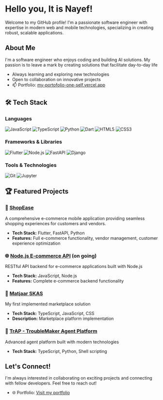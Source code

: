 # Hello you, It is Nayef!

Welcome to my GitHub profile! I'm a passionate software engineer with expertise in modern web and mobile technologies, specializing in creating robust, scalable applications.

## About Me

I'm a software engineer who enjoys coding and building AI solutions. My passion is to leave a mark by creating solutions that facilitate day-to-day life

- Always learning and exploring new technologies
- Open to collaboration on innovative projects
- 📫 Portfolio: [my-portofolio-one-self.vercel.app](Portfolio)

## 🛠️ Tech Stack

### Languages
![JavaScript](https://img.shields.io/badge/-JavaScript-F7DF1E?style=flat-square&logo=javascript&logoColor=black)
![TypeScript](https://img.shields.io/badge/-TypeScript-3178C6?style=flat-square&logo=typescript&logoColor=white)
![Python](https://img.shields.io/badge/-Python-3776AB?style=flat-square&logo=python&logoColor=white)
![Dart](https://img.shields.io/badge/-Dart-0175C2?style=flat-square&logo=dart&logoColor=white)
![HTML5](https://img.shields.io/badge/-HTML5-E34F26?style=flat-square&logo=html5&logoColor=white)
![CSS3](https://img.shields.io/badge/-CSS3-1572B6?style=flat-square&logo=css3&logoColor=white)

### Frameworks & Libraries
![Flutter](https://img.shields.io/badge/-Flutter-02569B?style=flat-square&logo=flutter&logoColor=white)
![Node.js](https://img.shields.io/badge/-Node.js-339933?style=flat-square&logo=node.js&logoColor=white)
![FastAPI](https://img.shields.io/badge/-FastAPI-009688?style=flat-square&logo=fastapi&logoColor=white)
![Django](https://img.shields.io/badge/-Django-092E20?style=flat-square&logo=django&logoColor=white)

### Tools & Technologies
![Git](https://img.shields.io/badge/-Git-F05032?style=flat-square&logo=git&logoColor=white)
![Jupyter](https://img.shields.io/badge/-Jupyter-F37626?style=flat-square&logo=jupyter&logoColor=white)

## 🏆 Featured Projects

### 🛒 [ShopEase](https://github.com/NASSWIEL/ShopEase)
A comprehensive e-commerce mobile application providing seamless shopping experiences for customers and vendors.
- **Tech Stack:** Flutter, FastAPI, Python
- **Features:** Full e-commerce functionality, vendor management, customer experience optimization

### 🌐 [Node.js E-commerce API](https://github.com/NASSWIEL/nodejs-ecommerce-api) (on going)
RESTful API backend for e-commerce applications built with Node.js
- **Tech Stack:** JavaScript, Node.js
- **Features:** Complete e-commerce backend functionality

### 🏪 [Matjaar SKAS](https://github.com/NASSWIEL/matjaar-SKAS)
My first implemented marketplace solution
- **Tech Stack:** TypeScript, JavaScript, CSS
- **Description:** Marketplace platform implementation


### 🎯 [TrAP - TroubleMaker Agent Platform](https://github.com/NASSWIEL/TrAP--TroubleMaker-Agent-Platform)
Advanced agent platform built with modern technologies
- **Tech Stack:** TypeScript, Python, Shell scripting

## Let's Connect!

I'm always interested in collaborating on exciting projects and connecting with fellow developers. Feel free to reach out!

- 🌐 Portfolio: [Visit my portfolio](https://my-portofolio-one-self.vercel.app)

